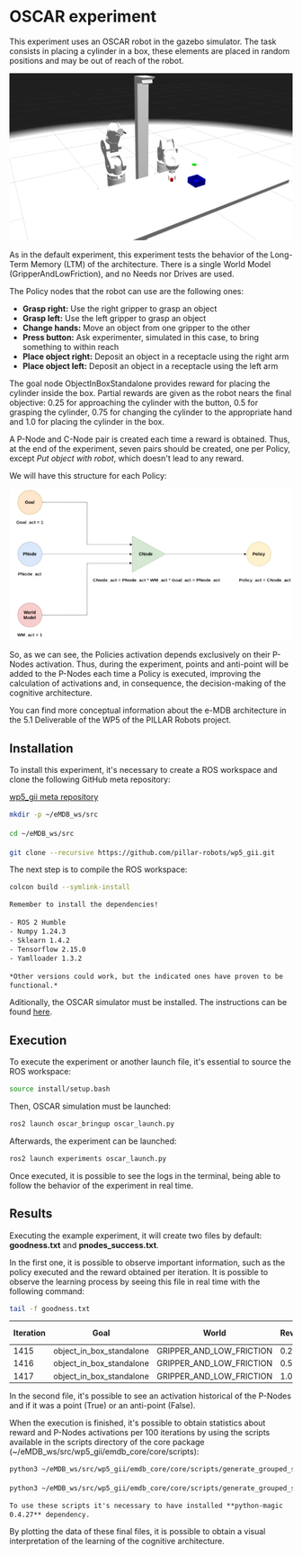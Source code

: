 # OSCAR experiment

This experiment uses an OSCAR robot in the gazebo simulator. The task consists in placing a cylinder in a box, these elements are placed in random positions and may be out of reach of the robot.

![Baxter robot](images/OSCAR.png)

As in the default experiment, this experiment tests the behavior of the Long-Term Memory (LTM) of the architecture. There is a single World Model (GripperAndLowFriction), and no Needs nor Drives are used.

The Policy nodes that the robot can use are the following ones:

- **Grasp right:** Use the right gripper to grasp an object
- **Grasp left:** Use the left gripper to grasp an object
- **Change hands:** Move an object from one gripper to the other 
- **Press button:** Ask experimenter, simulated in this case, to bring something to within reach
- **Place object right:** Deposit an object in a receptacle using the right arm
- **Place object left:** Deposit an object in a receptacle using the left arm

The goal node ObjectInBoxStandalone provides reward for placing the cylinder inside the box. Partial rewards are given as the robot nears the final objective: 0.25 for approaching the cylinder with the button, 0.5 for grasping the cylinder, 0.75 for changing the cylinder to the appropriate hand and 1.0 for placing the cylinder in the box.    

A P-Node and C-Node pair is created each time a reward is obtained. Thus, at the end of the experiment, seven pairs should be created, one per Policy, except *Put object with robot*, which doesn't lead to any reward.

We will have this structure for each Policy:

![CNode](images/CNode_v2.png)

So, as we can see, the Policies activation depends exclusively on their P-Nodes activation. Thus, during the experiment, points and anti-point will be added to the P-Nodes each time a Policy is executed, improving the calculation of activations and, in consequence, the decision-making of the cognitive architecture.

You can find more conceptual information about the e-MDB architecture in the 5.1 Deliverable of the WP5 of the PILLAR Robots project.

## Installation

To install this experiment, it's necessary to create a ROS workspace and clone the following GitHub meta repository:

[wp5_gii meta repository](https://github.com/pillar-robots/wp5_gii)

```bash
mkdir -p ~/eMDB_ws/src

cd ~/eMDB_ws/src

git clone --recursive https://github.com/pillar-robots/wp5_gii.git
```

The next step is to compile the ROS workspace:

```bash
colcon build --symlink-install
```

```{note}
Remember to install the dependencies!

- ROS 2 Humble
- Numpy 1.24.3
- Sklearn 1.4.2
- Tensorflow 2.15.0
- Yamlloader 1.3.2

*Other versions could work, but the indicated ones have proven to be functional.*
```

Aditionally, the OSCAR simulator must be installed. The instructions can be found [here](https://github.com/efallash/oscar/tree/humble_gazebo_classic).

## Execution

To execute the experiment or another launch file, it's essential to source the ROS workspace:

```bash
source install/setup.bash
```

Then, OSCAR simulation must be launched:

```bash
ros2 launch oscar_bringup oscar_launch.py
```

Afterwards, the experiment can be launched:

```bash
ros2 launch experiments oscar_launch.py
```

Once executed, it is possible to see the logs in the terminal, being able to follow the behavior of the experiment in real time.

## Results

Executing the example experiment, it will create two files by default: **goodness.txt** and **pnodes_success.txt**.

In the first one, it is possible to observe important information, such as the policy executed and the reward obtained per iteration. It is possible to observe the learning process by seeing this file in real time with the following command:

```bash
tail -f goodness.txt
```

| Iteration | Goal                     | World                     | Reward | Policy                | Sensorial changes | C-nodes |
|-----------|--------------------------|---------------------------|--------|-----------------------|-------------------|---------|
| 1415      | object_in_box_standalone | GRIPPER_AND_LOW_FRICTION  | 0.2    | press_button          | True              | 6       |
| 1416      | object_in_box_standalone | GRIPPER_AND_LOW_FRICTION  | 0.5    | grasp_right           | True              | 6       |
| 1417      | object_in_box_standalone | GRIPPER_AND_LOW_FRICTION  | 1.0    | place_object_right    | True              | 6       |

In the second file, it's possible to see an activation historical of the P-Nodes and if it was a point (True) or an anti-point (False).

When the execution is finished, it's possible to obtain statistics about reward and P-Nodes activations per 100 iterations by using the scripts available in the scripts directory of the core package (~/eMDB_ws/src/wp5_gii/emdb_core/core/scripts):

```bash
python3 ~/eMDB_ws/src/wp5_gii/emdb_core/core/scripts/generate_grouped_statistics -n 100 -f goodness.txt > goodness_grouped_statistics.csv

python3 ~/eMDB_ws/src/wp5_gii/emdb_core/core/scripts/generate_grouped_success_statistics -n 100 -f pnodes_success.txt > pnodes_grouped_statistics.csv
```

```{note}
To use these scripts it's necessary to have installed **python-magic 0.4.27** dependency.
```

By plotting the data of these final files, it is possible to obtain a visual interpretation of the learning of the cognitive architecture. 











